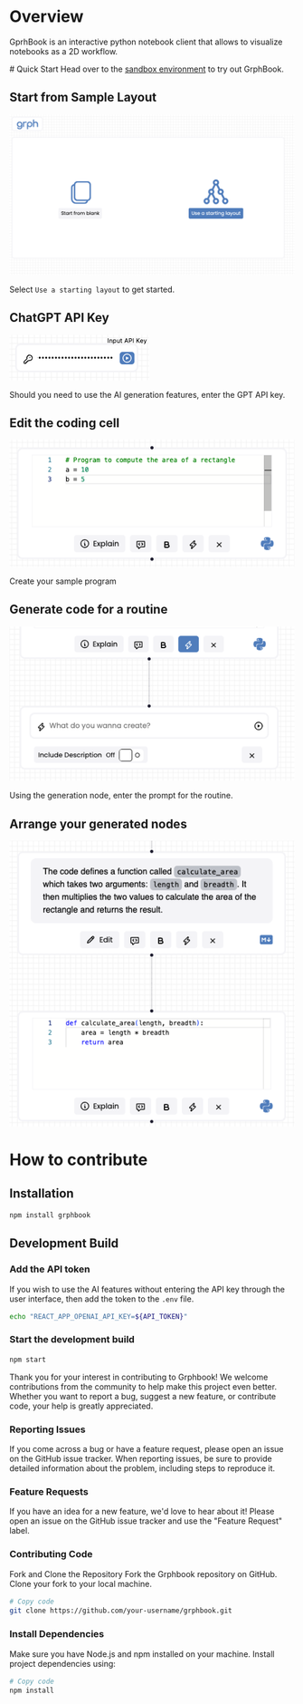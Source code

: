 # Overview

GprhBook is an interactive python notebook client that allows to visualize notebooks as a 2D workflow.

# Quick Start
Head over to the [sandbox environment](https://grphbook.vercel.app/) to try out GrphBook.

## Start from Sample Layout

![get-started](website/dist/img/usage/startingLayout.png)

Select `Use a starting layout` to get started.

## ChatGPT API Key

![enter-api](website/dist/img/usage/apiKey.png)

Should you need to use the AI generation features, enter the GPT API key.

## Edit the coding cell

![coding-node](website/dist/img/usage/coding.png)

Create your sample program

## Generate code for a routine

![generate-code](website/dist/img/usage/aiGeneration.png)

Using the generation node, enter the prompt for the routine.

## Arrange your generated nodes

![generated-code](website/dist/img/usage/generateCode.png)

# How to contribute

## Installation

```bash
npm install grphbook
```

## Development Build

### Add the API token

If you wish to use the AI features without entering the API key through the user interface, then add the token to the `.env` file.

```bash
echo "REACT_APP_OPENAI_API_KEY=${API_TOKEN}"
```

### Start the development build

```bash
npm start
```

Thank you for your interest in contributing to Grphbook! We welcome contributions from the community to help make this project even better. Whether you want to report a bug, suggest a new feature, or contribute code, your help is greatly appreciated.

### Reporting Issues

If you come across a bug or have a feature request, please open an issue on the GitHub issue tracker. When reporting issues, be sure to provide detailed information about the problem, including steps to reproduce it.

### Feature Requests

If you have an idea for a new feature, we'd love to hear about it! Please open an issue on the GitHub issue tracker and use the "Feature Request" label.

### Contributing Code

Fork and Clone the Repository
Fork the Grphbook repository on GitHub.
Clone your fork to your local machine.

```bash
# Copy code
git clone https://github.com/your-username/grphbook.git
```

### Install Dependencies

Make sure you have Node.js and npm installed on your machine. Install project dependencies using:

```bash
# Copy code
npm install
```
